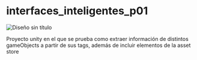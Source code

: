 # interfaces_inteligentes_p01
![Diseño sin título](https://github.com/user-attachments/assets/dcd0ec2a-8adc-4f53-8aee-e68ac52625ee)

Proyecto unity en el que se prueba como extraer información de distintos gameObjects a partir de sus tags, además de incluir elementos de la asset store
